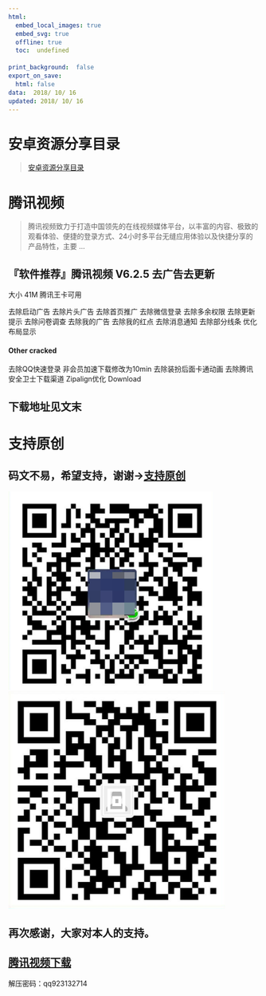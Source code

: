 ```yaml
---
html:
  embed_local_images: true
  embed_svg: true
  offline: true
  toc:  undefined

print_background:  false
export_on_save:
  html: false
data:  2018/ 10/ 16
updated: 2018/ 10/ 16
---
```


# 安卓资源分享目录

> [安卓资源分享目录](https://blog.csdn.net/qq923132714/article/details/83059823 "安卓资源分享目录")



# 腾讯视频


> 腾讯视频致力于打造中国领先的在线视频媒体平台，以丰富的内容、极致的观看体验、便捷的登录方式、24小时多平台无缝应用体验以及快捷分享的产品特性，主要 ...

## 『软件推荐』腾讯视频 V6.2.5 去广告去更新

大小 41M
腾讯王卡可用

去除启动广告
去除片头广告
去除首页推广
去除微信登录
去除多余权限
去除更新提示
去除问卷调查
去除我的广告
去除我的红点
去除消息通知
去除部分线条
优化布局显示

#### Other cracked
去除QQ快速登录
非会员加速下载修改为10min
去除装扮后面卡通动画
去除腾讯安全卫士下载渠道
Zipalign优化
Download


## 下载地址见文末

# 支持原创
## 码文不易，希望支持，谢谢->**[支持原创](http://blog.csdn.net/qq923132714/article/details/79399145)**
![微信支付](https://raw.githubusercontent.com/923132714/my_picture/master/blog/support/weixin.png)![微信支付](https://raw.githubusercontent.com/923132714/my_picture/master/blog/support/支付宝.png)
## 再次感谢，大家对本人的支持。



## [腾讯视频下载](http://u16848854.ctfile.net/fs/16848854-314896992 "腾讯视频下载")

解压密码：qq923132714
